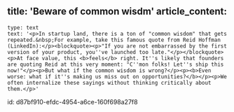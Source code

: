 title: 'Beware of common wisdm'
article_content:
  -
    type: text
    text: '<p>In startup land, there is a ton of "common wisdom" that gets repeated.&nbsp;For example, take this famous quote from Reid Hoffman (LinkedIn):</p><blockquote><p>"If you are not embarrassed by the first version of your product, you''ve launched too late."</p></blockquote><p>At face value, this <b>feels</b> right. It''s likely that founders are quoting Reid at this very moment: "C''mon folks! Let''s ship this now!"</p><p>But what if the common wisdom is wrong?</p><p><b>Even worse: what if it''s making us miss out on opportunities?</b></p><p>We often internalize these sayings without thinking critically about them.</p>'
id: d87bf910-efdc-4954-a6ce-160f698a27f8
